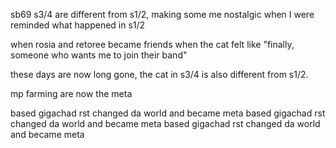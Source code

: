 sb69 s3/4 are different from s1/2, making some me nostalgic when I were reminded what happened in s1/2

when rosia and retoree became friends
when the cat felt like "finally, someone who wants me to join their band"

these days are now long gone, the cat in s3/4 is also different from s1/2.

mp farming are now the meta

based gigachad rst changed da world and became meta
based gigachad rst changed da world and became meta
based gigachad rst changed da world and became meta
